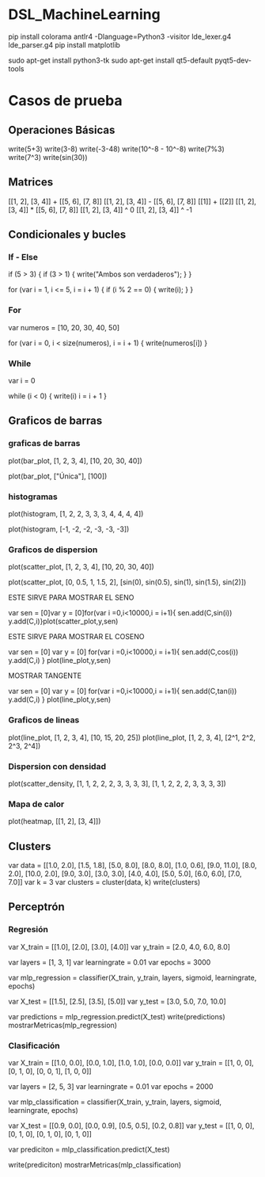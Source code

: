 # DSL_MachineLearning
pip install colorama
antlr4 -Dlanguage=Python3 -visitor lde_lexer.g4 lde_parser.g4
pip install matplotlib

sudo apt-get install python3-tk
sudo apt-get install qt5-default pyqt5-dev-tools


# Casos de prueba

## Operaciones Básicas

write(5+3)
write(3-8)
write(-3-48)
write(10^-8 - 10^-8)
write(7%3)
write(7^3)
write(sin(30))

## Matrices

[[1, 2], [3, 4]] + [[5, 6], [7, 8]]
[[1, 2], [3, 4]] - [[5, 6], [7, 8]]
[[1]] + [[2]]
[[1, 2], [3, 4]] * [[5, 6], [7, 8]] 
[[1, 2], [3, 4]] ^ 0
[[1, 2], [3, 4]] ^ -1

## Condicionales y bucles

### If - Else

if (5 > 3) {
    if (3 > 1) {
        write("Ambos son verdaderos");
    }
}

for (var i = 1, i <= 5, i = i + 1) {
    if (i % 2 == 0) {
        write(i);
    }
}

### For
var numeros = [10, 20, 30, 40, 50]

for (var i = 0, i < size(numeros), i = i + 1) {
    write(numeros[i])
}

### While

var i = 0

while (i < 0) {
    write(i)
    i = i + 1
}

## Graficos de barras

### graficas de barras

plot(bar_plot, [1, 2, 3, 4], [10, 20, 30, 40])

plot(bar_plot, ["Única"], [100])

### histogramas

plot(histogram, [1, 2, 2, 3, 3, 3, 4, 4, 4, 4])

plot(histogram, [-1, -2, -2, -3, -3, -3])

### Graficos de dispersion

plot(scatter_plot, [1, 2, 3, 4], [10, 20, 30, 40])

plot(scatter_plot, [0, 0.5, 1, 1.5, 2], [sin(0), sin(0.5), sin(1), sin(1.5), sin(2)])

ESTE SIRVE PARA MOSTRAR EL SENO

var sen = [0]var y = [0]for(var i =0,i<10000,i = i+1){    sen.add(C,sin(i))    y.add(C,i)}plot(scatter_plot,y,sen)

ESTE SIRVE PARA MOSTRAR EL COSENO

var sen = [0]
var y = [0]
for(var i =0,i<10000,i = i+1){
    sen.add(C,cos(i))
    y.add(C,i)
}
plot(line_plot,y,sen)

MOSTRAR TANGENTE

var sen = [0]
var y = [0]
for(var i =0,i<10000,i = i+1){
    sen.add(C,tan(i))
    y.add(C,i)
}
plot(line_plot,y,sen)

### Graficos de lineas

plot(line_plot, [1, 2, 3, 4], [10, 15, 20, 25])
plot(line_plot, [1, 2, 3, 4], [2^1, 2^2, 2^3, 2^4])

### Dispersion con densidad

plot(scatter_density, [1, 1, 2, 2, 2, 3, 3, 3, 3], [1, 1, 2, 2, 2, 3, 3, 3, 3])


### Mapa de calor

plot(heatmap, [[1, 2], [3, 4]])

## Clusters

var data = [[1.0, 2.0], [1.5, 1.8], [5.0, 8.0], [8.0, 8.0], [1.0, 0.6], [9.0, 11.0], [8.0, 2.0], [10.0, 2.0], [9.0, 3.0], [3.0, 3.0], [4.0, 4.0], [5.0, 5.0], [6.0, 6.0], [7.0, 7.0]]
var k = 3
var clusters = cluster(data, k)
write(clusters)

## Perceptrón
### Regresión
var X_train = [[1.0], [2.0], [3.0], [4.0]]
var y_train = [2.0, 4.0, 6.0, 8.0]  


var layers = [1, 3, 1]
var learningrate = 0.01
var epochs = 3000


var mlp_regression = classifier(X_train, y_train, layers, sigmoid, learningrate, epochs)


var X_test = [[1.5], [2.5], [3.5], [5.0]]
var y_test = [3.0, 5.0, 7.0, 10.0]  

var predictions =  mlp_regression.predict(X_test)
write(predictions)
mostrarMetricas(mlp_regression)




### Clasificación
var X_train = [[1.0, 0.0], [0.0, 1.0], [1.0, 1.0], [0.0, 0.0]]
var y_train = [[1, 0, 0], [0, 1, 0], [0, 0, 1], [1, 0, 0]]


var layers = [2, 5, 3]
var learningrate = 0.01
var epochs = 2000


var mlp_classification = classifier(X_train, y_train, layers, sigmoid, learningrate, epochs)

var X_test = [[0.9, 0.0], [0.0, 0.9], [0.5, 0.5], [0.2, 0.8]]
var y_test = [[1, 0, 0], [0, 1, 0], [0, 1, 0], [0, 1, 0]]

var prediciton = mlp_classification.predict(X_test)


write(prediciton)
mostrarMetricas(mlp_classification)

